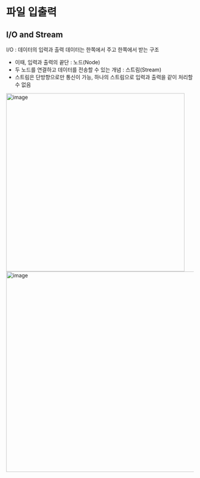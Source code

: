 # 파일 입출력

## I/O and Stream
I/O : 데이터의 입력과 출력
데이터는 한쪽에서 주고 한쪽에서 받는 구조
- 이때, 입력과 출력의 끝단 : 노드(Node)
- 두 노드를 연결하고 데이터를 전송할 수 있는 개념 : 스트림(Stream)
- 스트림은 단방향으로만 통신이 가능, 하나의 스트림으로 입력과 출력을 같이 처리할 수 없음

<img width="479" alt="image" src="https://user-images.githubusercontent.com/123134689/235333366-cc0d1e45-0e08-4266-8ab9-1cf20b491e9f.png">


<img width="539" alt="image" src="https://user-images.githubusercontent.com/123134689/235333417-70c05e24-a386-4f03-95a4-79cbf86a75d8.png">


